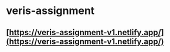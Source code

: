 # veris-assignment
## [https://veris-assignment-v1.netlify.app/](https://veris-assignment-v1.netlify.app/)
